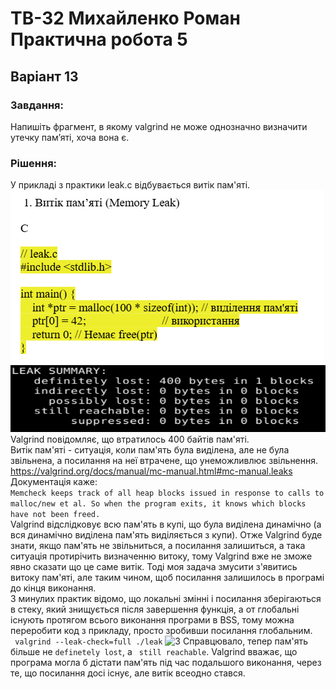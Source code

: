 # ТВ-32 Михайленко Роман Практична робота 5
## Варіант 13
### Завдання:
Напишіть фрагмент, в якому valgrind не може однозначно визначити утечку пам’яті, хоча вона є.
### Рішення:  
У прикладі з практики leak.c відбувається витік пам'яті. 
![1](images/1.png)
![2](images/2.png)
Valgrind повідомляє, що втратилось 400 байтів пам'яті.  
Витік пам'яті - ситуація, коли пам'ять була виділена, але не була звільнена, а посилання на неї втрачене, що унеможливлює звільнення.  
https://valgrind.org/docs/manual/mc-manual.html#mc-manual.leaks  
Документація каже:  
 ``Memcheck keeps track of all heap blocks issued in response to calls to malloc/new et al. So when the program exits, it knows which blocks have not been freed.``  
Valgrind відслідковує всю пам'ять в купі, що була виділена динамічно (а вся динамічно виділена пам'ять виділяється з купи). Отже Valgrind буде знати, якщо пам'ять не звільниться, а посилання залишиться, а така ситуація протирічить визначенню витоку, тому Valgrind вже не зможе явно сказати що це саме витік.
Тоді моя задача змусити з'явитись витоку пам'яті, але таким чином, щоб посилання залишилось в програмі до кінця виконання.  
З минулих практик відомо, що локальні змінні і посилання зберігаються в стеку, який знищується після завершення функція, а от глобальні існують протягом всього виконання програми в BSS, тому можна переробити код з прикладу, просто зробивши посилання глобальним.  
``` valgrind --leak-check=full ./leak```
![3](images/3.png)
Справцювало, тепер пам'ять більше не ``definetely lost``, а `` still reachable``. Valgrind вважає, що програма могла б дістати пам'ять під час подальшого виконання, через те, що посилання досі існує, але витік всеодно стався.
